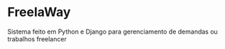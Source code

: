 # FreelaWay
Sistema feito em Python e Django para gerenciamento de demandas ou trabalhos freelancer
